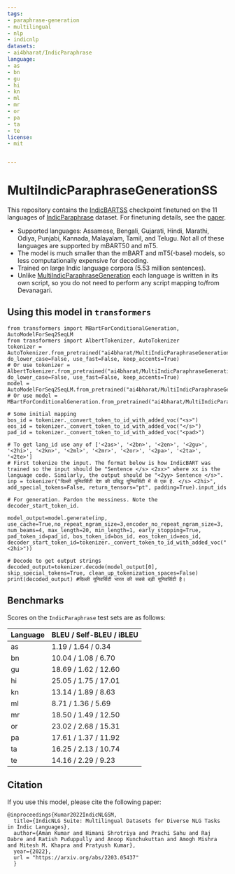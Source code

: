 ```yaml
---
tags:
- paraphrase-generation
- multilingual
- nlp
- indicnlp
datasets:
- ai4bharat/IndicParaphrase
language:
- as
- bn
- gu
- hi
- kn
- ml
- mr
- or
- pa
- ta
- te
license:
- mit


---
```


# MultiIndicParaphraseGenerationSS

This repository contains the [IndicBARTSS](https://huggingface.co/ai4bharat/IndicBARTSS) checkpoint finetuned on the 11 languages of [IndicParaphrase](https://huggingface.co/datasets/ai4bharat/IndicParaphrase) dataset. For finetuning details,
see the [paper](https://arxiv.org/abs/2203.05437). 
<ul>
<li >Supported languages: Assamese, Bengali, Gujarati, Hindi, Marathi, Odiya, Punjabi, Kannada, Malayalam, Tamil, and Telugu. Not all of these languages are supported by mBART50 and mT5. </li>
<li >The model is much smaller than the mBART and mT5(-base) models, so less computationally expensive for decoding. </li>
<li> Trained on large Indic language corpora (5.53 million sentences). </li>
<li> Unlike <a href="https://huggingface.co/ai4bharat/MultiIndicParaphraseGeneration">MultiIndicParaphraseGeneration</a> each language is written in its own script, so you do not need to perform any script mapping to/from Devanagari. </li>
</ul>



## Using this model in `transformers`

```
from transformers import MBartForConditionalGeneration, AutoModelForSeq2SeqLM
from transformers import AlbertTokenizer, AutoTokenizer
tokenizer = AutoTokenizer.from_pretrained("ai4bharat/MultiIndicParaphraseGenerationSS", do_lower_case=False, use_fast=False, keep_accents=True)
# Or use tokenizer = AlbertTokenizer.from_pretrained("ai4bharat/MultiIndicParaphraseGenerationSS", do_lower_case=False, use_fast=False, keep_accents=True)
model = AutoModelForSeq2SeqLM.from_pretrained("ai4bharat/MultiIndicParaphraseGenerationSS")
# Or use model = MBartForConditionalGeneration.from_pretrained("ai4bharat/MultiIndicParaphraseGenerationSS")

# Some initial mapping
bos_id = tokenizer._convert_token_to_id_with_added_voc("<s>")
eos_id = tokenizer._convert_token_to_id_with_added_voc("</s>")
pad_id = tokenizer._convert_token_to_id_with_added_voc("<pad>")

# To get lang_id use any of ['<2as>', '<2bn>', '<2en>', '<2gu>', '<2hi>', '<2kn>', '<2ml>', '<2mr>', '<2or>', '<2pa>', '<2ta>', '<2te>']
# First tokenize the input. The format below is how IndicBART was trained so the input should be "Sentence </s> <2xx>" where xx is the language code. Similarly, the output should be "<2yy> Sentence </s>".
inp = tokenizer("दिल्ली यूनिवर्सिटी देश की प्रसिद्ध यूनिवर्सिटी में से एक है. </s> <2hi>", add_special_tokens=False, return_tensors="pt", padding=True).input_ids 

# For generation. Pardon the messiness. Note the decoder_start_token_id.

model_output=model.generate(inp, use_cache=True,no_repeat_ngram_size=3,encoder_no_repeat_ngram_size=3, num_beams=4, max_length=20, min_length=1, early_stopping=True, pad_token_id=pad_id, bos_token_id=bos_id, eos_token_id=eos_id, decoder_start_token_id=tokenizer._convert_token_to_id_with_added_voc("<2hi>"))

# Decode to get output strings
decoded_output=tokenizer.decode(model_output[0], skip_special_tokens=True, clean_up_tokenization_spaces=False)
print(decoded_output) #दिल्ली यूनिवर्सिटी भारत की सबसे बड़ी यूनिवर्सिटी है।
```

## Benchmarks

Scores on the `IndicParaphrase` test sets are as follows:

Language | BLEU / Self-BLEU / iBLEU
---------|----------------------------
as | 1.19 / 1.64 / 0.34
bn | 10.04 / 1.08 / 6.70
gu | 18.69 / 1.62 / 12.60
hi | 25.05 / 1.75 / 17.01
kn | 13.14 / 1.89 / 8.63
ml | 8.71 / 1.36 / 5.69
mr | 18.50 / 1.49 / 12.50
or | 23.02 / 2.68 / 15.31
pa | 17.61 / 1.37 / 11.92
ta | 16.25 / 2.13 / 10.74
te | 14.16 / 2.29 / 9.23



## Citation

If you use this model, please cite the following paper:
```
@inproceedings{Kumar2022IndicNLGSM,
  title={IndicNLG Suite: Multilingual Datasets for Diverse NLG Tasks in Indic Languages},
  author={Aman Kumar and Himani Shrotriya and Prachi Sahu and Raj Dabre and Ratish Puduppully and Anoop Kunchukuttan and Amogh Mishra and Mitesh M. Khapra and Pratyush Kumar},
  year={2022},
  url = "https://arxiv.org/abs/2203.05437"
  }
```

